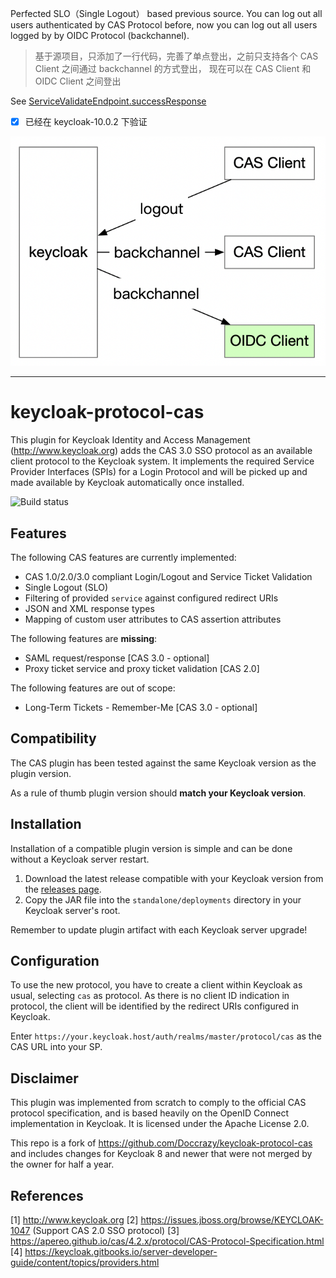 Perfected SLO（Single Logout） based previous source. 
You can log out all users authenticated by CAS Protocol before,
now you can log out all users logged by by OIDC Protocol (backchannel).

> 基于源项目，只添加了一行代码，完善了单点登出，之前只支持各个 CAS Client 之间通过 backchannel 的方式登出，
现在可以在 CAS Client 和 OIDC Client 之间登出

See [ServiceValidateEndpoint.successResponse](https://github.com/keycloak-side/keycloak-protocol-cas/blob/master/src/main/java/org/keycloak/protocol/cas/endpoints/ServiceValidateEndpoint.java)

- [x] 已经在 keycloak-10.0.2 下验证

![keycloak01](./document/res/keycloak01.png)

------------
# keycloak-protocol-cas

This plugin for Keycloak Identity and Access Management (http://www.keycloak.org) adds the CAS 3.0 SSO protocol
as an available client protocol to the Keycloak system. It implements the required Service Provider Interfaces (SPIs)
for a Login Protocol and will be picked up and made available by Keycloak automatically once installed.

![Build status](https://github.com/jacekkow/keycloak-protocol-cas/workflows/Release/badge.svg)

## Features

The following CAS features are currently implemented:
* CAS 1.0/2.0/3.0 compliant Login/Logout and Service Ticket Validation
* Single Logout (SLO)
* Filtering of provided `service` against configured redirect URIs
* JSON and XML response types
* Mapping of custom user attributes to CAS assertion attributes

The following features are **missing**:
* SAML request/response [CAS 3.0 - optional]
* Proxy ticket service and proxy ticket validation [CAS 2.0]

The following features are out of scope:
* Long-Term Tickets - Remember-Me [CAS 3.0 - optional]

## Compatibility

The CAS plugin has been tested against the same Keycloak version as the plugin version.

As a rule of thumb plugin version should **match your Keycloak version**.

## Installation

Installation of a compatible plugin version is simple and can be done without a Keycloak server restart.

1. Download the latest release compatible with your Keycloak version from the [releases page](https://github.com/jacekkow/keycloak-protocol-cas/releases).
2. Copy the JAR file into the `standalone/deployments` directory in your Keycloak server's root.

Remember to update plugin artifact with each Keycloak server upgrade!

## Configuration

To use the new protocol, you have to create a client within Keycloak as usual, selecting `cas` as protocol.
As there is no client ID indication in protocol, the client will be identified by the redirect URIs
configured in Keycloak.

Enter `https://your.keycloak.host/auth/realms/master/protocol/cas` as the CAS URL into your SP.

## Disclaimer

This plugin was implemented from scratch to comply to the official CAS protocol specification,
and is based heavily on the OpenID Connect implementation in Keycloak.
It is licensed under the Apache License 2.0.

This repo is a fork of https://github.com/Doccrazy/keycloak-protocol-cas
and includes changes for Keycloak 8 and newer that were not merged by the owner for half a year.

## References
[1] http://www.keycloak.org
[2] https://issues.jboss.org/browse/KEYCLOAK-1047 (Support CAS 2.0 SSO protocol)
[3] https://apereo.github.io/cas/4.2.x/protocol/CAS-Protocol-Specification.html
[4] https://keycloak.gitbooks.io/server-developer-guide/content/topics/providers.html
